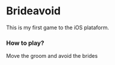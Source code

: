# Brideavoid #

This is my first game to the iOS plataform.

### How to play? ###

Move the groom and avoid the brides
